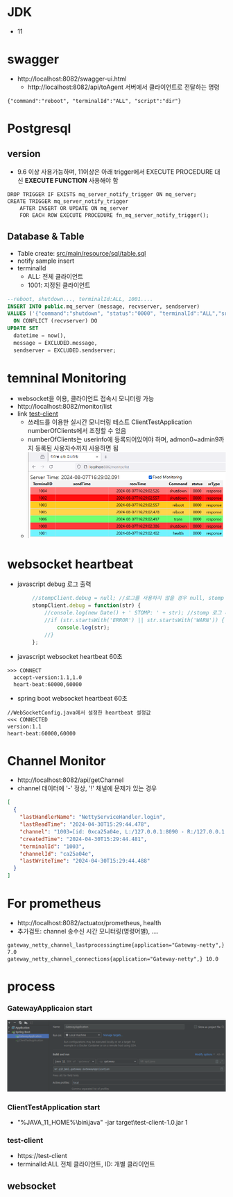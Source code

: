 
# JDK
* 11

# swagger
* http://localhost:8082/swagger-ui.html
  * http://localhost:8082/api/toAgent 서버에서 클라이언트로 전달하는 명령
```text
{"command":"reboot", "terminalId":"ALL", "script":"dir"}
```

# Postgresql
## version
* 9.6 이상 사용가능하며, 11이상은 아래 trigger에서 EXECUTE PROCEDURE 대신 <span style='red'>**EXECUTE FUNCTION**</span> 사용해야 함
```text
DROP TRIGGER IF EXISTS mq_server_notify_trigger ON mq_server;
CREATE TRIGGER mq_server_notify_trigger
    AFTER INSERT OR UPDATE ON mq_server
    FOR EACH ROW EXECUTE PROCEDURE fn_mq_server_notify_trigger();
```

## Database & Table
* Table create: [src/main/resource/sql/table.sql](src/main/resource/sql/table.sql)
* notify sample insert
* terminalId
  * ALL: 전체 클라이언트
  * 1001: 지정된 클라이언트
```sql
--reboot, shutdown..., terminalId:ALL, 1001....
INSERT INTO public.mq_server (message, recvserver, sendserver)
VALUES ('{"command":"shutdown", "status":"0000", "terminalId":"ALL","srType":"response", "message":"hello한글", "data":{"time":"'|| now() ||'", "infoMessage":"클라이언트 이벤트를 요청합니다."}}', 'GATEWAY', 'ADMIN')
  ON CONFLICT (recvserver) DO
UPDATE SET
  datetime = now(),
  message = EXCLUDED.message,
  sendserver = EXCLUDED.sendserver;
```

# temninal Monitoring
* websocket을 이용, 클라이언트 접속시 모니터링 가능
* http://localhost:8082/monitor/list
* link [test-client](test-client)
  * 쓰레드를 이용한 실시간 모니터링 테스트 ClientTestApplication numberOfClients에서 조정할 수 있음
  * numberOfClients는 userinfo에 등록되어있어야 하며, admon0~admin9까지 등록된 사용자수까지 사용하면 됨
  * ![모니터링화면](doc/monitor.png)

# websocket heartbeat
* javascript debug 로그 출력
```javascript
        //stompClient.debug = null; //로그를 사용하지 않을 경우 null, stomp 로그 비활성화
        stompClient.debug = function(str) {
            //console.log(new Date() + ' STOMP: ' + str); //stomp 로그 비활성화
            //if (str.startsWith('ERROR') || str.startsWith('WARN')) {    //필요한 로그만 출력
                console.log(str);
            //}
        };
```
* javascript websocket heartbeat 60초
```
>>> CONNECT
  accept-version:1.1,1.0
  heart-beat:60000,60000
```
* spring boot websocket heartbeat 60초
```
//WebSocketConfig.java에서 설정한 heartbeat 설정값
<<< CONNECTED
version:1.1
heart-beat:60000,60000
```

# Channel Monitor
* http://localhost:8082/api/getChannel
* channel 데이터에 '-' 정상, '!' 채널에 문제가 있는 경우
```json
[
  {
    "lastHandlerName": "NettyServiceHandler.login",
    "lastReadTime": "2024-04-30T15:29:44.478",
    "channel": "1003=[id: 0xca25a04e, L:/127.0.0.1:8090 - R:/127.0.0.1:5537]",
    "createdTime": "2024-04-30T15:29:44.481",
    "terminalId": "1003",
    "channelId": "ca25a04e",
    "lastWriteTime": "2024-04-30T15:29:44.488"
  }
]
```

# For prometheus
* http://localhost:8082/actuator/prometheus, health
* 추가검토: channel 송수신 시간 모니터링(명령어별), .... 
```text
gateway_netty_channel_lastprocessingtime{application="Gateway-netty",} 7.0
gateway_netty_channel_connections{application="Gateway-netty",} 10.0
```

# process
### GatewayApplicaion start
![img.png](doc/intellij.png)

### ClientTestApplication start
* "%JAVA_11_HOME%\bin\java" -jar target\test-client-1.0.jar 1

### test-client
* https://test-client
* terminalId:ALL 전체 클라이언트, ID: 개별 클라이언트


## websocket


